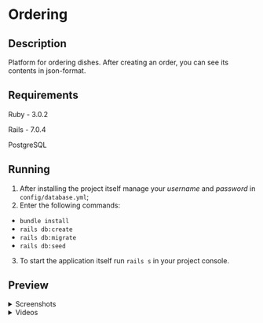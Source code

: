 # Ordering

## Description

Platform for ordering dishes. After creating an order, you can see its contents in json-format. 

## Requirements

Ruby - 3.0.2

Rails - 7.0.4

PostgreSQL

## Running

1. After installing the project itself manage your *username* and *password*  in `config/database.yml`;
2. Enter the following commands:
* `bundle install`
* `rails db:create`
* `rails db:migrate`
* `rails db:seed`

3. To start the application itself run `rails s` in your project console.

## Preview

<details>
  <summary>Screenshots</summary>
  - Стартовая страница
  ![Main](https://github.com/MechaelDodo/Ordering/tree/main/mockups/main_page_dishes.png )
</details>
<details>
  <summary>Videos</summary>
  
</details>
